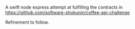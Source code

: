 A swift node express attempt at fulfilling the contracts in https://github.com/software-shokunin/coffee-api-challenge

Refinement to follow.
